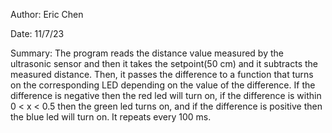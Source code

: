 Author: Eric Chen

Date: 11/7/23

Summary: The program reads the distance value measured by the ultrasonic sensor and then it takes the setpoint(50 cm) and it subtracts the measured distance. Then, it passes the difference to a function that turns on the corresponding LED depending on the value of the difference. If the difference is negative then the red led will turn on, if the difference is within 0 < x < 0.5 then the green led turns on, and if the difference is positive then the blue led will turn on. It repeats every 100 ms.
